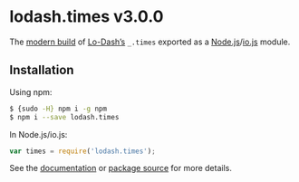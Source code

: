 # lodash.times v3.0.0

The [modern build](https://github.com/lodash/lodash/wiki/Build-Differences) of [Lo-Dash’s](https://lodash.com/) `_.times` exported as a [Node.js](http://nodejs.org/)/[io.js](https://iojs.org/) module.

## Installation

Using npm:

```bash
$ {sudo -H} npm i -g npm
$ npm i --save lodash.times
```

In Node.js/io.js:

```js
var times = require('lodash.times');
```

See the [documentation](https://lodash.com/docs#times) or [package source](https://github.com/lodash/lodash/blob/3.0.0-npm-packages/lodash.times/index.js) for more details.
